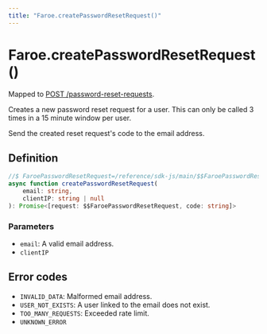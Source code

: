 ```yaml
---
title: "Faroe.createPasswordResetRequest()"
---
```


# Faroe.createPasswordResetRequest()

Mapped to [POST /password-reset-requests](/reference/rest/endpoints/post_password-reset-requests).

Creates a new password reset request for a user. This can only be called 3 times in a 15 minute window per user.

Send the created reset request's code to the email address.

## Definition

```ts
//$ FaroePasswordResetRequest=/reference/sdk-js/main/$$FaroePasswordResetRequest
async function createPasswordResetRequest(
    email: string,
    clientIP: string | null
): Promise<[request: $$FaroePasswordResetRequest, code: string]>
```

### Parameters

- `email`: A valid email address.
- `clientIP`

## Error codes

- `INVALID_DATA`: Malformed email address.
- `USER_NOT_EXISTS`: A user linked to the email does not exist.
- `TOO_MANY_REQUESTS`: Exceeded rate limit.
- `UNKNOWN_ERROR`
